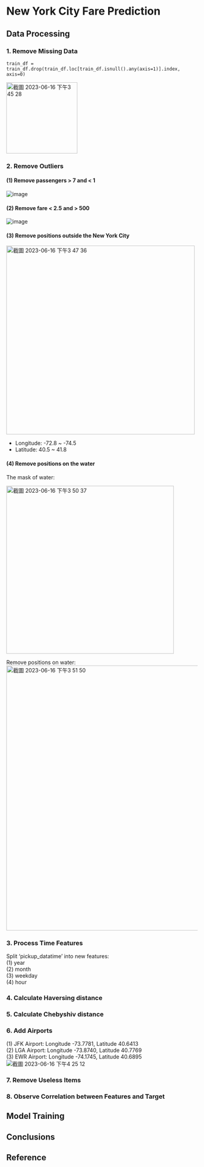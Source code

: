 # New York City Fare Prediction
## Data Processing
### 1. Remove Missing Data

```
train_df = train_df.drop(train_df.loc[train_df.isnull().any(axis=1)].index, axis=0)
```   
<img width="187" alt="截圖 2023-06-16 下午3 45 28" src="https://github.com/Jellyfish0427/NYC-Taxi-Fare-Prediction/assets/128220508/2f6633e5-a950-4104-99bf-a4c04eab4627">   

### 2. Remove Outliers
#### (1) Remove passengers > 7 and < 1
![image](https://github.com/Jellyfish0427/NYC-Taxi-Fare-Prediction/assets/128220508/3aedf8da-0b66-4b08-af9b-24e73a74e9eb)  

#### (2) Remove fare < 2.5 and > 500
![image](https://github.com/Jellyfish0427/NYC-Taxi-Fare-Prediction/assets/128220508/d7fe96a9-da83-4e61-a33a-b5ecbde4be99) 

#### (3) Remove positions outside the New York City
<img width="496" alt="截圖 2023-06-16 下午3 47 36" src="https://github.com/Jellyfish0427/NYC-Taxi-Fare-Prediction/assets/128220508/4c46f73c-ce94-45d2-89c4-f1b79bf9f07a">   

- Longitude: -72.8 ~ -74.5
- Latitude: 40.5 ~ 41.8

#### (4) Remove positions on the water
The mask of water:

<img width="441" alt="截圖 2023-06-16 下午3 50 37" src="https://github.com/Jellyfish0427/NYC-Taxi-Fare-Prediction/assets/128220508/424292c4-f09e-4f7b-a8a8-eebcd7d4c6ad">

Remove positions on water:   
<img width="696" alt="截圖 2023-06-16 下午3 51 50" src="https://github.com/Jellyfish0427/NYC-Taxi-Fare-Prediction/assets/128220508/9fb92fee-2a9f-4021-8964-db88b4fdce16">

### 3. Process Time Features
Split ‘pickup_datatime’ into new features:  
(1) year   
(2) month  
(3) weekday  
(4) hour  


### 4. Calculate Haversing distance

### 5. Calculate Chebyshiv distance

### 6. Add Airports
(1) JFK Airport: Longitude -73.7781, Latitude 40.6413  
(2) LGA Airport: Longitude -73.8740, Latitude 40.7769  
(3) EWR Airport: Longitude -74.1745, Latitude 40.6895  
![截圖 2023-06-16 下午4 25 12](https://github.com/Jellyfish0427/NYC-Taxi-Fare-Prediction/assets/128220508/a43d54f3-2b30-478e-bb1b-73a96a4fd6d3)  

### 7. Remove Useless Items

### 8. Observe Correlation between Features and Target


## Model Training

## Conclusions

## Reference
